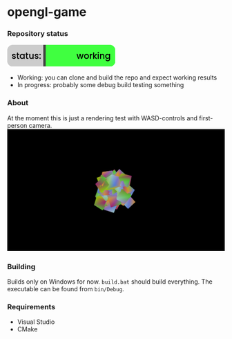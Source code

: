 # opengl-game
### Repository status
<img src="status.png?" width="250" height="50"/>

- Working: you can clone and build the repo and expect working results
- In progress: probably some debug build testing something

### About
At the moment this is just a rendering test with WASD-controls and first-person camera.
![Image showing the game](/screenshot.png)
### Building
Builds only on Windows for now. ``build.bat`` should build everything. The executable can be found from ``bin/Debug``.
### Requirements
- Visual Studio
- CMake
